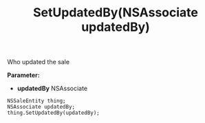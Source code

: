 ﻿---
uid: crmscript_ref_NSSaleEntity_SetUpdatedBy
title: SetUpdatedBy(NSAssociate updatedBy)
intellisense: NSSaleEntity.SetUpdatedBy
keywords: NSSaleEntity, GetUpdatedBy
so.topic: reference
---

Who updated the sale

**Parameter:** 
 - **updatedBy** NSAssociate

```crmscript
NSSaleEntity thing;
NSAssociate updatedBy;
thing.SetUpdatedBy(updatedBy);
```

